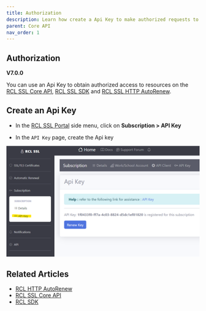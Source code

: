 ```yaml
---
title: Authorization
description: Learn how create a Api Key to make authorized requests to the RCL Core API
parent: Core API
nav_order: 1
---
```


## Authorization
**V7.0.0**

You can use an Api Key to obtain authorized access to resources on the [RCL SSL Core API](../apicore/api.md), [RCL SSL SDK](../sdk/sdk.md) and [RCL SSL HTTP AutoRenew](../httpautorenew/httpautorenew.md).

## Create an Api Key

- In the [RCL SSL Portal](../portal/portal.md) side menu, click on **Subscription > API Key**

- In the ``API Key`` page, create the Api key

![image](../images/api_authorization/api-key.png)

## Related Articles

- [RCL HTTP AutoRenew](../httpautorenew/httpautorenew.md)
- [RCL SSL Core API](../apicore/api.md)
- [RCL SDK](../sdk/sdk.md)